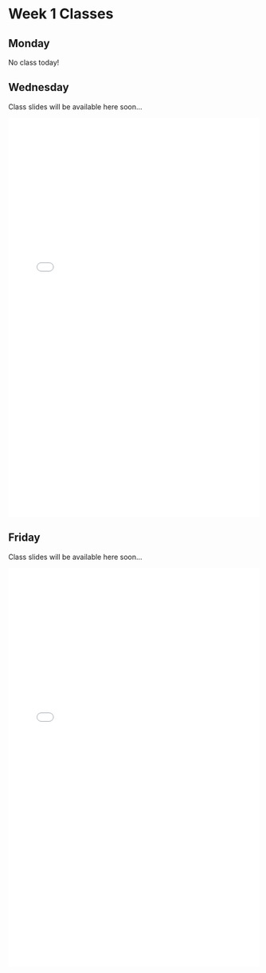 # Week 1 Classes

## Monday

No class today!

## Wednesday

Class slides will be available here soon...

<iframe src="../../Class01A.pdf" width="100%" height="800px" frameBorder="0"> </iframe>

## Friday

Class slides will be available here soon...

<iframe src="../../Class01B.pdf" width="100%" height="800px" frameBorder="0"> </iframe>